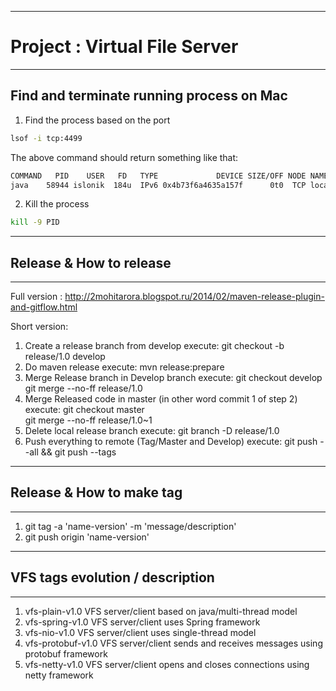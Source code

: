 *******************************************
# Project : Virtual File Server
*******************************************

## Find and terminate running process on Mac

1. Find the process based on the port
```bash
lsof -i tcp:4499
```
The above command should return something like that:
```bash
COMMAND   PID    USER   FD   TYPE             DEVICE SIZE/OFF NODE NAME
java    58944 islonik  184u  IPv6 0x4b73f6a4635a157f      0t0  TCP localhost:4499 (LISTEN)
```

2. Kill the process
```bash
kill -9 PID
```

*******************************************
## Release & How to release
*******************************************

Full version : http://2mohitarora.blogspot.ru/2014/02/maven-release-plugin-and-gitflow.html

Short version:
1) 	Create a release branch from develop
execute: git checkout -b release/1.0 develop
2) 	Do maven release
execute: mvn release:prepare 
3) 	Merge Release branch in Develop branch
execute: git checkout develop             
		 git merge --no-ff release/1.0 
4) 	Merge Released code in master (in other word commit 1 of step 2)
execute: git checkout master               
		 git merge --no-ff release/1.0~1 
5) 	Delete local release branch
execute: git branch -D release/1.0
6) 	Push everything to remote (Tag/Master and Develop)
execute: git push --all && git push --tags

*******************************************
## Release & How to make tag
*******************************************
1) git tag -a 'name-version' -m 'message/description'
2) git push origin 'name-version'

*******************************************
## VFS tags evolution / description  
*******************************************
1) vfs-plain-v1.0
VFS server/client based on java/multi-thread model
2) vfs-spring-v1.0
VFS server/client uses Spring framework
3) vfs-nio-v1.0
VFS server/client uses single-thread model
4) vfs-protobuf-v1.0
VFS server/client sends and receives messages using protobuf framework
5) vfs-netty-v1.0
VFS server/client opens and closes connections using netty framework
